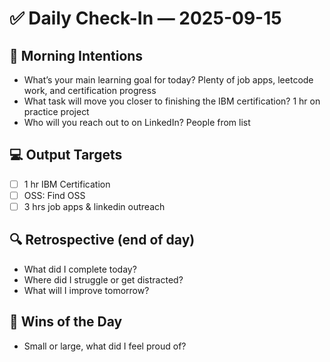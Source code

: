 # ✅ Daily Check-In — 2025-09-15

## 📌 Morning Intentions
- What’s your main learning goal for today? Plenty of job apps, leetcode work, and certification progress
- What task will move you closer to finishing the IBM certification? 1 hr on practice project
- Who will you reach out to on LinkedIn? People from list

## 💻 Output Targets
- [ ] 1 hr IBM Certification
- [ ] OSS: Find OSS
- [ ] 3 hrs job apps & linkedin outreach

## 🔍 Retrospective (end of day)
- What did I complete today?
- Where did I struggle or get distracted?
- What will I improve tomorrow?

## 🙌 Wins of the Day
- Small or large, what did I feel proud of?

